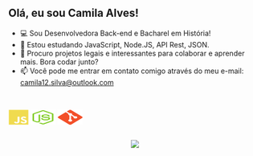 ## Olá, eu sou Camila Alves!

- 💻 Sou Desenvolvedora Back-end e Bacharel em História!
- 🌱 Estou estudando JavaScript, Node.JS, API Rest, JSON.  
- 💞️ Procuro projetos legais e interessantes para colaborar e aprender mais. Bora codar junto?
- 📫 Você pode me entrar em contato comigo através do meu e-mail: camila12.silva@outlook.com
   
 ##  
</div>
<div style="display: inline_block"><br>
  <img align="center" alt="Cami-Js" height="30" width="40" src="https://raw.githubusercontent.com/devicons/devicon/master/icons/javascript/javascript-plain.svg">
  <img align="center" alt="Cami-NodeJs" height="30" width="50" src ="https://raw.githubusercontent.com/devicons/devicon/master/icons/nodejs/nodejs-plain.svg">
  <img align="center" alt="Cami-Git" height="30" width="50" src = "https://raw.githubusercontent.com/devicons/devicon/master/icons/git/git-plain.svg">
</div>
  
 ##
 
 <div align="center">
   <a href="https://github.com/Camavles">
 <img width="50%" src="https://github-readme-stats.vercel.app/api?username=Camavles&show_icons=true&theme=aura&include_all_commits=true&count_private=true"/>
 
    
    
<!---
Camavles/Camavles is a ✨ special ✨ repository because its `README.md` (this file) appears on your GitHub profile.
You can click the Preview link to take a look at your changes.
--->
